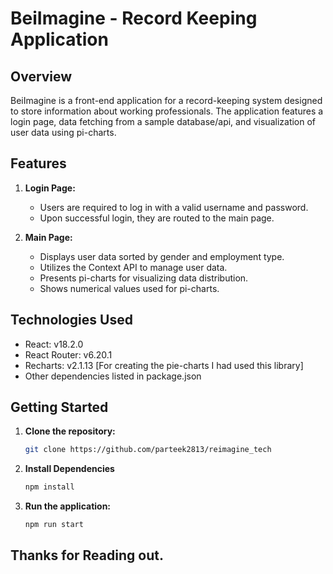 # BeiImagine - Record Keeping Application

## Overview

BeiImagine is a front-end application for a record-keeping system designed to store information about working professionals. The application features a login page, data fetching from a sample database/api, and visualization of user data using pi-charts.

## Features

1. **Login Page:**

   - Users are required to log in with a valid username and password.
   - Upon successful login, they are routed to the main page.

2. **Main Page:**
   - Displays user data sorted by gender and employment type.
   - Utilizes the Context API to manage user data.
   - Presents pi-charts for visualizing data distribution.
   - Shows numerical values used for pi-charts.

## Technologies Used

- React: v18.2.0
- React Router: v6.20.1
- Recharts: v2.1.13 [For creating the pie-charts I had used this library]
- Other dependencies listed in package.json

## Getting Started

1. **Clone the repository:**

   ```bash
   git clone https://github.com/parteek2813/reimagine_tech
   ```

2. **Install Dependencies**

   ```bash
   npm install
   ```

3. **Run the application:**

   ```bash
   npm run start
   ```

## Thanks for Reading out.
